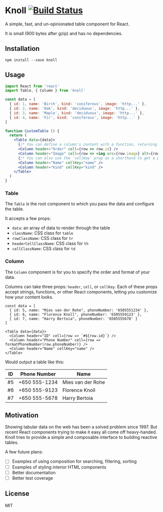 # Knoll [![Build Status](https://travis-ci.org/rosszurowski/knoll.svg?branch=master)](https://travis-ci.org/rosszurowski/knoll)

A simple, fast, and un-opinionated table component for React.

It is small (900 bytes after gzip) and has no dependencies.

## Installation

```
npm install --save knoll
```

## Usage

```jsx
import React from 'react'
import Table, { Column } from 'knoll'

const data = [
  { id: 1, name: 'Birch', kind: 'coniferous', image: 'http...' },
  { id: 2, name: 'Oak', kind: 'deciduous', image: 'http...' },
  { id: 3, name: 'Maple', kind: 'deciduous', image: 'http...' },
  { id: 4, name: 'Fir', kind: 'coniferous', image: 'http...' }
]

function CustomTable () {
  return (
    <Table data={data}>
      {/* You can define a column's content with a function, returning a string, number, or set of elements */}
      <Column header="Order" cell={row => row.id} />
      <Column header="Image" cell={row => <img src={row.image} alt={row.name} />} />
      {/* You can also use the `cellKey` prop as a shorthand to get a property */}
      <Column header="Name" cellKey="name" />
      <Column header="Kind" cellKey="kind" />
    </Table>
  )
}
```

### Table

The `Table` is the root component to which you pass the data and configure the table.

It accepts a few props:

* `data`: an array of data to render through the table
* `className`: CSS class for `table`
* `rowClassName`: CSS class for `tr`
* `headerCellClassName`: CSS class for `th`
* `cellClassName`: CSS class for `td`

### Column

The `Column` component is for you to specify the order and format of your data.

Columns can take three props: `header`, `cell`, or `cellKey`. Each of these props accept strings, functions, or other React components, letting you customize how your content looks.

```
const data = [
  { id: 5, name: "Mies van der Rohe", phoneNumber: '6505551234' },
  { id: 6, name: "Florence Knoll", phoneNumber: '6505559123' },
  { id: 7, name: "Harry Bertoia", phoneNumber: '6505555678' }
]

<Table data={data}>
  <Column header="ID" cell={row => `#${row.id}`} />
  <Column header="Phone Number" cell={row => formatPhoneNumber(row.phoneNumber)} />
  <Column header="Name" cellKey="name" />
</Table>
```

Would output a table like this:

ID | Phone Number  | Name
---|---------------|-------
#5  | +650 555-1234 | Mies van der Rohe
#6  | +650 555-9123 | Florence Knoll
#7  | +650 555-5678 | Harry Bertoia

## Motivation

Showing tabular data on the web has been a solved problem since 1997. But recent React components trying to make it easy all come off heavy-handed. Knoll tries to provide a simple and composable interface to building reactive tables.

A few future plans:

- [ ] Examples of using composition for searching, filtering, sorting
- [ ] Examples of styling interior HTML components
- [ ] Better documentation
- [ ] Better test coverage

## License

MIT
